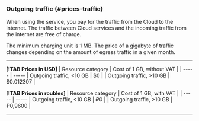 ### Outgoing traffic {#prices-traffic}

When using the service, you pay for the traffic from the Cloud to the internet. The traffic between Cloud services and the incoming traffic from the internet are free of charge.

The minimum charging unit is 1 MB. The price of a gigabyte of traffic changes depending on the amount of egress traffic in a given month.

---

**[!TAB Prices in USD]**
| Resource category | Cost of 1 GB, without VAT |
| ----- | -----
| Outgoing traffic, <10 GB | $0 |
| Outgoing traffic, >10 GB | $0.012307 |

**[!TAB Prices in roubles]**
| Resource category | Cost of 1 GB, with VAT |
| ----- | -----
| Outgoing traffic, <10 GB | ₽0 |
| Outgoing traffic, >10 GB | ₽0,9600 |

---